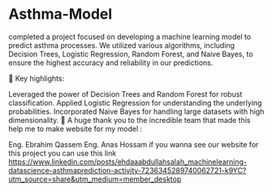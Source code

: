 # Asthma-Model
completed a project focused on developing a machine learning model to predict asthma processes. We utilized various algorithms, including Decision Trees, Logistic Regression, Random Forest, and Naive Bayes, to ensure the highest accuracy and reliability in our predictions.

🎯 Key highlights:

Leveraged the power of Decision Trees and Random Forest for robust classification.
Applied Logistic Regression for understanding the underlying probabilities.
Incorporated Naive Bayes for handling large datasets with high dimensionality.
🙌 A huge thank you to the incredible team that made this help me to make website for my model :

Eng. Ebrahim Qassem 
Eng. Anas Hossam 
if you wanna see our website for this project you can use this link
https://www.linkedin.com/posts/ehdaaabdullahsalah_machinelearning-datascience-asthmaprediction-activity-7236345289740062721-k9YC?utm_source=share&utm_medium=member_desktop
